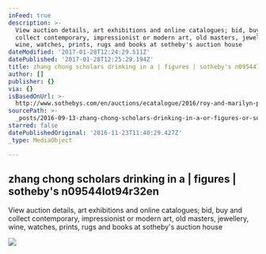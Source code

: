 ```yaml
---
inFeed: true
description: >-
  View auction details, art exhibitions and online catalogues; bid, buy and
  collect contemporary, impressionist or modern art, old masters, jewellery,
  wine, watches, prints, rugs and books at sotheby's auction house
dateModified: '2017-01-28T12:24:29.511Z'
datePublished: '2017-01-28T12:25:29.194Z'
title: zhang chong scholars drinking in a | figures | sotheby's n09544lot94r32en
author: []
publisher: {}
via: {}
isBasedOnUrl: >-
  http://www.sothebys.com/en/auctions/ecatalogue/2016/roy-and-marilyn-papp-collection-of-chinese-paintings-n09544/lot.506.html
sourcePath: >-
  _posts/2016-09-13-zhang-chong-scholars-drinking-in-a-or-figures-or-sothebys-n09.md
starred: false
datePublishedOriginal: '2016-11-23T11:40:29.427Z'
_type: MediaObject

---
```

<article style=""><h1>zhang chong scholars drinking in a | figures | sotheby's n09544lot94r32en</h1><p>View auction details, art exhibitions and online catalogues; bid, buy and collect contemporary, impressionist or modern art, old masters, jewellery, wine, watches, prints, rugs and books at sotheby's auction house</p><img src="http://www.sothebys.com/content/dam/stb/lots/N09/N09544/472N09544_94R32.jpg" /></article>